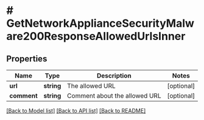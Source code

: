 # # GetNetworkApplianceSecurityMalware200ResponseAllowedUrlsInner

## Properties

Name | Type | Description | Notes
------------ | ------------- | ------------- | -------------
**url** | **string** | The allowed URL | [optional]
**comment** | **string** | Comment about the allowed URL | [optional]

[[Back to Model list]](../../README.md#models) [[Back to API list]](../../README.md#endpoints) [[Back to README]](../../README.md)
